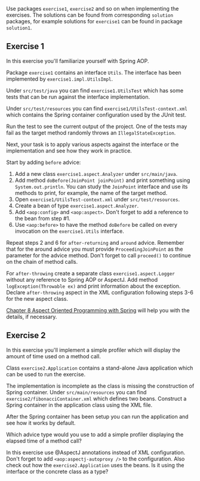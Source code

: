 Use packages `exercise1`, `exercise2` and so on when implementing the exercises. The solutions can be found from corresponding `solution` packages, for example solutions for `exercise1` can be found in package `solution1`.

Exercise 1
----------

In this exercise you'll familiarize yourself with Spring AOP.

Package `exercise1` contains an interface `Utils`. The interface has been implemented by `exercise1.impl.UtilsImpl`.

Under `src/test/java` you can find `exercise1.UtilsTest` which has some tests that can be run against the interface implementation.

Under `src/test/resources` you can find `exercise1/UtilsTest-context.xml` which contains the Spring container configuration used by the JUnit test.

Run the test to see the current output of the project. One of the tests may fail as the target method randomly throws an `IllegalStateException`.

Next, your task is to apply various aspects against the interface or the implementation and see how they work in practice.

Start by adding `before` advice:

1. Add a new class `exercise1.aspect.Analyzer` under `src/main/java`. 
2. Add method `doBefore(JoinPoint joinPoint)` and print something using `System.out.println`. You can study the `JoinPoint` interface and use its methods to print, for example, the name of the target method.
3. Open `exercise1/UtilsTest-context.xml` under `src/test/resources`.
4. Create a bean of type `exercise1.aspect.Analyzer`.
5. Add `<aop:config>` and `<aop:aspect>`. Don't forget to add a reference to the bean from step #1.
6. Use `<aop:before>` to have the method `doBefore` be called on every invocation on the `exercise1.Utils` interface.

Repeat steps 2 and 6 for `after-returning` and `around` advice. Remember that for the around advice you must provide `ProceedingJoinPoint` as the parameter for the advice method. Don't forget to call `proceed()` to continue on the chain of method calls.

For `after-throwing` create a separate class `exercise1.aspect.Logger` without any reference to Spring AOP or AspectJ. Add method `logException(Throwable ex)` and print information about the exception. Declare `after-throwing` aspect in the XML configuration following steps 3-6 for the new aspect class.

[Chapter 8 Aspect Oriented Programming with Spring](http://docs.spring.io/spring/docs/4.0.2.RELEASE/spring-framework-reference/htmlsingle/#aop) will help you with the details, if necessary.

Exercise 2
----------

In this exercise you'll implement a simple profiler which will display the amount of time used on a method call.

Class `exercise2.Application` contains a stand-alone Java application which can be used to run the exercise. 

The implementation is incomplete as the class is missing the construction of Spring container. Under `src/main/resources` you can find `exercise2/fibonacciContainer.xml` which defines two beans. Construct a Spring container in the application class using the XML file.

After the Spring container has been setup you can run the application and see how it works by default.

Which advice type would you use to add a simple profiler displaying the elapsed time of a method call?

In this exercise use @AspectJ annotations instead of XML configuration. Don't forget to add `<aop:aspectj-autoproxy />` to the configuration. Also check out how the `exercise2.Application` uses the beans. Is it using the interface or the concrete class as a type?


